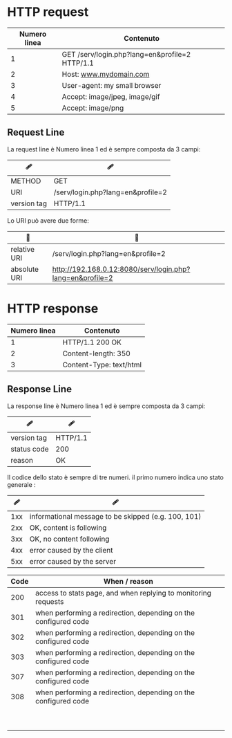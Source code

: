 # HTTP request

| Numero linea | Contenuto |
| ------------- | ------------- |
| 1 | GET /serv/login.php?lang=en&profile=2 HTTP/1.1  |
| 2 | Host: www.mydomain.com |
| 3 | User-agent: my small browser |
| 4 | Accept: image/jpeg, image/gif |
| 5 | Accept: image/png |

## Request Line
La request line è Numero linea 1 ed è sempre composta da 3 campi:

| 🩹 | 🩹 |
| ------------- | ------------- |
| METHOD | GET |
| URI | /serv/login.php?lang=en&profile=2 |
| version tag | HTTP/1.1 |

Lo URI può avere due forme:

| 🔗 | 🔗 |
| ------------- | ------------- |
| relative URI | /serv/login.php?lang=en&profile=2 |
| absolute URI | http://192.168.0.12:8080/serv/login.php?lang=en&profile=2 |
 

# HTTP response

| Numero linea | Contenuto |
| ------------- | ------------- |
| 1 | HTTP/1.1 200 OK  |
| 2 | Content-length: 350 |
| 3 | Content-Type: text/html |


## Response Line
La response line è Numero linea 1 ed è sempre composta da 3 campi:

| 🩹 | 🩹 |
| ------------- | ------------- |
| version tag | HTTP/1.1 |
| status code | 200 |
| reason | OK |

Il codice dello stato è sempre di tre numeri. il primo numero indica uno stato generale :

| 🩹 | 🩹 |
| ------------- | ------------- |
| 1xx  | informational message to be skipped (e.g. 100, 101) |
| 2xx  | OK, content is following |
| 3xx  | OK, no content following |
| 4xx  | error caused by the client |
| 5xx  | error caused by the server |



| Code | When / reason |
| ------------- | ------------- |
| 200  | access to stats page, and when replying to monitoring requests |
| 301 | when performing a redirection, depending on the configured code |
| 302 | when performing a redirection, depending on the configured code |
| 303 | when performing a redirection, depending on the configured code |
| 307 | when performing a redirection, depending on the configured code |
| 308 | when performing a redirection, depending on the configured code |
|   |  |
|   |  |
|   |  |
|   |  |
|   |  |
|   |  |
|   |  |
|   |  |
|   |  |
